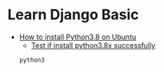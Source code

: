 # Learn Django Basic

- [How to install Python3.8 on Ubuntu](https://phoenixnap.com/kb/how-to-install-python-3-ubuntu)
  - [Test if install python3.8x successfully](https://askubuntu.com/questions/1144446/python-installed-in-ubuntu-but-python-command-not-found)
  ```sh
  python3
  ```
